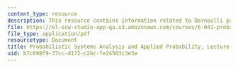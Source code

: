 ```yaml
---
content_type: resource
description: This resource contains information related to Bernoulli process.
file: https://ol-ocw-studio-app-qa.s3.amazonaws.com/courses/6-041-probabilistic-systems-analysis-and-applied-probability-fall-2010/b7c698f937ccd172c2bcfe24503c3e3e_MIT6_041F10_L13.pdf
file_type: application/pdf
resourcetype: Document
title: Probabilistic Systems Analysis and Applied Probability, Lecture 13
uid: b7c698f9-37cc-d172-c2bc-fe24503c3e3e
---
```

